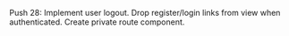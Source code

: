 Push 28: Implement user logout. Drop register/login links from view when authenticated. Create private route component.

